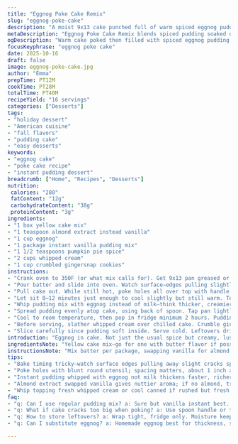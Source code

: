 ```yaml
---
title: "Eggnog Poke Cake Remix"
slug: "eggnog-poke-cake"
description: "A moist 9x13 cake punched full of warm spiced eggnog pudding, whipped cream topping, and crumbled cookie crunch. Vanilla extract swapped for almond for a different note. Pumpkin pie spice folded right into pudding mix whipped with creamy eggnog. Poke holes while cake’s hot, pudding sinks in cracks. Cool then chill before topping. Nilla wafer crumbs replaced with gingersnaps for extra snap. Adjust bake times slightly by watching cake surface; gentle spring back signals done. A seasonal twist on classic poke, rough edges, cozy, layered textures. Whipping eggnog instead of milk gave richer mouthfeel. Chilled fully to set pudding. Cake stays tender, aromatic, crowd pleaser."
metaDescription: "Eggnog Poke Cake Remix blends spiced pudding soaked deep in warm cake. Almond extract replaces vanilla bringing nutty hints. Cool, chill, top with whipped cream and crunchy gingersnaps."
ogDescription: "Warm cake poked then filled with spiced eggnog pudding. Almond replaces vanilla; chilling sets custard-like inside. Topped with whipped cream and gingersnap crunch."
focusKeyphrase: "eggnog poke cake"
date: 2025-10-16
draft: false
image: eggnog-poke-cake.jpg
author: "Emma"
prepTime: PT12M
cookTime: PT28M
totalTime: PT40M
recipeYield: "16 servings"
categories: ["Desserts"]
tags:
- "holiday dessert"
- "American cuisine"
- "fall flavors"
- "pudding cake"
- "easy desserts"
keywords:
- "eggnog cake"
- "poke cake recipe"
- "instant pudding dessert"
breadcrumb: ["Home", "Recipes", "Desserts"]
nutrition: 
 calories: "280"
 fatContent: "12g"
 carbohydrateContent: "38g"
 proteinContent: "3g"
ingredients:
- "1 box yellow cake mix"
- "1 teaspoon almond extract instead vanilla"
- "1 cup eggnog"
- "1 package instant vanilla pudding mix"
- "1 1/2 teaspoons pumpkin pie spice"
- "2 cups whipped cream"
- "1 cup crumbled gingersnap cookies"
instructions:
- "Crank oven to 350F (or what mix calls for). Get 9x13 pan greased or lined. Mix cake batter per box instructions except swap vanilla for almond extract, adds nuttier depth. Batter smooth, thick but flowy."
- "Pour batter and slide into oven. Watch surface—edges pulling slightly from pan and tiny cracks/springy to touch mean it's ready. Usually 28 minutes, but ovens vary. Smell hitting kitchen? That caramelizing sugar smell? Yes."
- "Pull cake out. While still hot, poke holes all over top with handle of wooden spoon or skewer. Should be close but not breaking cake apart. The holes help pudding seep deep, so don’t be stingy."
- "Let sit 8–12 minutes just enough to cool slightly but still warm. Too cool and pudding won’t sink; too hot and cake falls apart."
- "Whip pudding mix with eggnog instead of milk—think thicker, creamier. Fold in pumpkin pie spice here for those spicy whispers through every bite."
- "Spread pudding evenly atop cake, using back of spoon. Tap pan lightly on countertop so pudding drips through holes. This step crucial; otherwise top puddles and separate textures won't meld."
- "Cool to room temperature, then pop in fridge minimum 2 hours. Pudding sets, cake swells with moisture. I've left longer; flavor deepens without sogginess."
- "Before serving, slather whipped cream over chilled cake. Crumble gingersnaps on top for crunch and a hint of bite unlike typical Nilla wafers. Can swap cookies for toasted pecans if you want more rustic."
- "Slice carefully since pudding soft inside. Serve cold. Leftovers drink up flavors overnight but cream topping better fresh."
introduction: "Eggnog in cake. Not just the usual spice but creamy, luscious, pudding-smothered inside. Swapped vanilla shot for a whisper of almond. Tried vanilla countless times—boring after 10 batches. Almond lifts, subtle, nutty boom. Hot holes in warm cake pull that spiced eggnog mix deep down riddles and cracks. Cold fridge time sets all like a mini custard bed. Gingersnap crumbs for that smack of spice and crunch, last-minute surprise. Whipping pudding with eggnog, not milk, makes it richer yet still light. Learned the hard way, poke holes too small—pledges fail; too big, cake falls apart. Watch the surface, don’t trust timer blind. Smells of caramelizing sugar and spice hit the nose just when done. Cream topping balances dense pudding nest. Sloppy, rustic, unrefined but totally worth it."
ingredientsNote: "Yellow cake mix—go for one with butter flavor if possible. Almond extract swapped here gives deeper aroma, can replace with 1 tsp maple syrup if no almond on hand for unique twist. Instant pudding mix vital—vanilla standard but dreamy with eggnog liquid instead of milk. Pumpkin pie spice—if none, mix cinnamon, ginger, nutmeg. Eggnog—homemade, store-bought, pour thick, cold, creamy; skip if allergic to eggs and substitute with spiced cream or milk + rum flavor. Whipped cream—fresh whipped best but cool canned can work in pinch. Cookies—gingersnap crunchy, try crushed pecans or spiced shortbread for zing. Grease pan well — prevent cake sticking when moist from pudding seep. Don’t use water or oil substitute blindly in cake mix or texture suffers. Might add moistness but soft peak problem later."
instructionsNote: "Mix batter per package, swapping vanilla for almond extract injects unexpected aroma, sometimes overlooked but game-changing. Bake and watch cake surface, jiggle center lightly with fingertip at 25 minutes to catch doneness early. Pull out sooner if clear wooden tester or spring-back evident. Poke holes uniformly with something rounded so cake doesn’t tear; spacing matters, 1-inch-ish apart, dense but solid. Pudding whipped with eggnog thicker, easier to spread, fold pumpkin pie spice for layering flavor. Spread over warm cake so pudding sinks deep, taps on counter critical to pull pudding through holes—don’t skip to avoid surface pooling. Refrigerate at least 2 hours to let pudding firm inside pokes—full flavor and texture magic happens here. Whipped cream topping last minute; keeps fresh texture contrast—cutting ahead? Add topping just before serving. Crumbled cookies on top—adds textures, prevents whipped cream from swallowing whole. When slicing, use sharp serrated knife, wiggle gently, clean between cuts to keep slices neat. Leftovers better next day; flavors meld but cream may soften, overcome by pudding depth. Tried longer eggnog soak—cake got soggy fast; timing crucial."
tips:
- "Bake timing tricky—watch surface edges pulling away slight cracks springy to touch. Oven temps shift, smells clue doneness too. Don’t rely timer blindly; jiggle center early at 25 minutes to catch readiness fast."
- "Poke holes with blunt round utensil; spacing matters, about 1 inch apart. Too close and cake tears; too wide leaves pockets empty. Help pudding seep deep, no surface pooling. Tap pan gently on counter after spreading pudding to pull mix down holes."
- "Instant pudding whipped with eggnog not milk thickens faster, richer mouthfeel but still light. Fold pumpkin pie spice in now not after or flavor gets weak. Chill cake minimum 2 hours, pudding sets dense custard bed inside."
- "Almond extract swapped vanilla gives nuttier aroma; if no almond, try 1 tsp maple syrup, adds unexpected twist. Use butter-flavored yellow cake mix for depth. Skip water/oil substitutes in mix—might mess texture, cake could go soft peak later."
- "Whip topping fresh whipped cream or cool canned if rushed but fresh gives best contrast with dense pudding. Crumbled gingersnaps mimic spice crunch. Swap nuts like toasted pecans if preferred. Slice careful with serrated knife; pudding soft inside, cuts mess without steady cut."
faq:
- "q: Can I use regular pudding mix? a: Sure but vanilla instant best. Using eggnog instead milk thickens texture differently; traditional milk gives thinner layer. Experiment but pudding type changes mouthfeel and soak time."
- "q: What if cake cracks too big when poking? a: Use spoon handle or thick skewer blunt end; poke carefully. Big holes make pudding pool, weak spots in cake. If torn, patch holes slightly with batter before baking next time or avoid sharp pointed tools."
- "q: How to store leftovers? a: Wrap tight, fridge only. Moisture keeps cake tender and pudding set. Avoid freezer—pudding texture changes weird, separates. Eat within 3 days ideally; cream topping softens after day 1 usually but flavor deepens overnight."
- "q: Can I substitute eggnog? a: Homemade eggnog best for thickness, sweet spice. Store-bought works fine but check consistency. No eggnog? Try spiced cream milk with rum extract added—adjust spices pumpkin pie mix or cinnamon, ginger mix makes close flavor."

---
```

